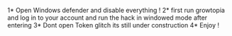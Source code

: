 1* Open Windows defender and disable everything !
2* first run growtopia and log in to your account and run the hack in windowed mode after entering
3* Dont open Token glitch its still under construction
4* Enjoy !
